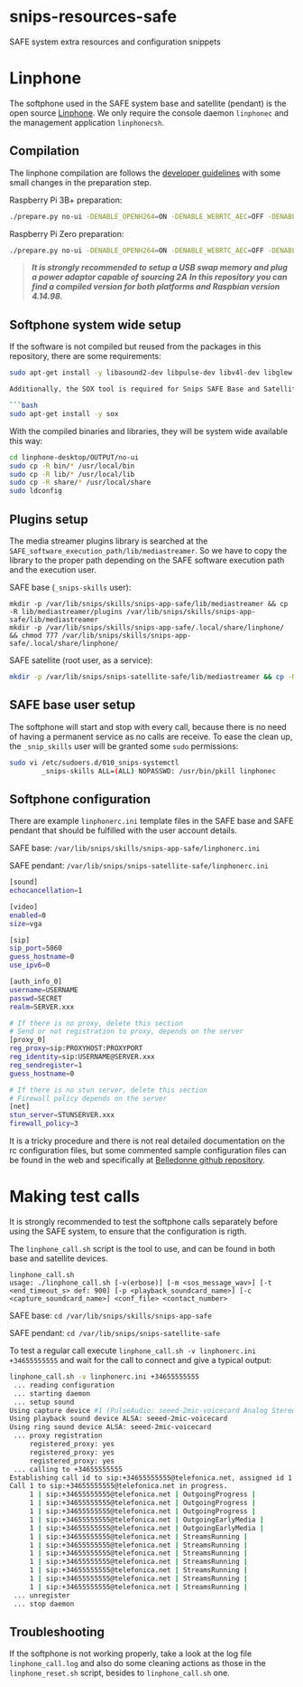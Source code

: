 # snips-resources-safe
SAFE system extra resources and configuration snippets

# Linphone

The softphone used in the SAFE system base and satellite (pendant) is the open source [Linphone](https://www.linphone.org/technical-corner/linphone). We only require the console daemon `linphonec` and the management application `linphonecsh`. 

## Compilation

The linphone compilation are follows the [developer guidelines](https://wiki.linphone.org/xwiki/wiki/public/view/Linphone/Linphone%20and%20Raspberry%20Pi/) with some small changes in the preparation step.

Raspberry Pi 3B+ preparation:

```bash
./prepare.py no-ui -DENABLE_OPENH264=ON -DENABLE_WEBRTC_AEC=OFF -DENABLE_UNIT_TESTS=OFF -DENABLE_MKV=OFF -DENABLE_FFMPEG=ON -DENABLE_CXX_WRAPPER=OFF -DENABLE_NON_FREE_CODECS=ON -DENABLE_VCARD=OFF -DENABLE_BV16=OFF -DENABLE_V4L=OFF -DENABLE_RELATIVE_PREFIX=YES
```

Raspberry Pi Zero preparation:

```bash
./prepare.py no-ui -DENABLE_OPENH264=ON -DENABLE_WEBRTC_AEC=OFF -DENABLE_UNIT_TESTS=OFF -DENABLE_MKV=OFF -DENABLE_FFMPEG=ON -DENABLE_CXX_WRAPPER=OFF -DENABLE_NON_FREE_CODECS=ON -DENABLE_VCARD=OFF -DENABLE_BV16=OFF -DENABLE_V4L=OFF -DENABLE_RELATIVE_PREFIX=YES -DENABLE_VPX=OFF
```

> ***It is strongly recommended to setup a USB swap memory and plug a power adaptor capable of sourcing 2A***
> ***In this repository you can find a compiled version for both platforms and Raspbian version 4.14.98.***

## Softphone system wide setup

If the software is not compiled but reused from the packages in this repository, there are some requirements:
```bash
sudo apt-get install -y libasound2-dev libpulse-dev libv4l-dev libglew-dev 

Additionally, the SOX tool is required for Snips SAFE Base and Satellite call scripts.

```bash
sudo apt-get install -y sox
```

With the compiled binaries and libraries, they will be system wide available this way:

```bash
cd linphone-desktop/OUTPUT/no-ui 
sudo cp -R bin/* /usr/local/bin
sudo cp -R lib/* /usr/local/lib
sudo cp -R share/* /usr/local/share
sudo ldconfig
```

## Plugins setup

The media streamer plugins library is searched at the `SAFE_software_execution_path/lib/mediastreamer`.
So we have to copy the library to the proper path depending on the SAFE software execution path and the execution user.

SAFE base (`_snips-skills` user):
```
mkdir -p /var/lib/snips/skills/snips-app-safe/lib/mediastreamer && cp -R lib/mediastreamer/plugins /var/lib/snips/skills/snips-app-safe/lib/mediastreamer
mkdir -p /var/lib/snips/skills/snips-app-safe/.local/share/linphone/ && chmod 777 /var/lib/snips/skills/snips-app-safe/.local/share/linphone/
```

SAFE satellite (root user, as a service):

```bash
mkdir -p /var/lib/snips/snips-satellite-safe/lib/mediastreamer && cp -R lib/mediastreamer/plugins /var/lib/snips/snips-satellite-safe/lib/mediastreamer
```

## SAFE base user setup

The softphone will start and stop with every call, because there  is no need of having a permanent service as no calls are receive. To ease the clean up, the `_snip_skills` user will be granted some `sudo` permissions:

```bash
sudo vi /etc/sudoers.d/010_snips-systemctl
		_snips-skills ALL=(ALL) NOPASSWD: /usr/bin/pkill linphonec
```

## Softphone configuration

There are example `linphonerc.ini` template files in the SAFE base and SAFE pendant that should be fulfilled with the user account details.

SAFE base:
`/var/lib/snips/skills/snips-app-safe/linphonerc.ini`

SAFE pendant:
`/var/lib/snips/snips-satellite-safe/linphonerc.ini`

```bash
[sound]
echocancellation=1

[video]
enabled=0
size=vga

[sip]
sip_port=5060
guess_hostname=0
use_ipv6=0

[auth_info_0]
username=USERNAME
passwd=SECRET
realm=SERVER.xxx

# If there is no proxy, delete this section
# Send or not registration to proxy, depends on the server
[proxy_0]
reg_proxy=sip:PROXYHOST:PROXYPORT
reg_identity=sip:USERNAME@SERVER.xxx
reg_sendregister=1
guess_hostname=0

# If there is no stun server, delete this section
# Firewall policy depends on the server
[net]
stun_server=STUNSERVER.xxx
firewall_policy=3
```

It is a tricky procedure and there is not real detailed documentation on the rc configuration files, but some commented sample configuration files can be found in the web and specifically at [Belledonne github repository](https://github.com/BelledonneCommunications/linphone/tree/master/tester/rcfiles).

# Making test calls 

It is strongly recommended to test the softphone calls separately before using the SAFE system, to ensure that the configuration is rigth.

The `linphone_call.sh` script is the tool to use, and can be found in both base and satellite devices.

```
linphone_call.sh 
usage: ./linphone_call.sh [-v(erbose)] [-m <sos_message_wav>] [-t <end_timeout_s> def: 900] [-p <playback_soundcard_name>] [-c <capture_soundcard_name>] <conf_file> <contact_number>
```

SAFE base:
`cd /var/lib/snips/skills/snips-app-safe`

SAFE pendant:
`cd /var/lib/snips/snips-satellite-safe`

To test a regular call execute `linphone_call.sh -v linphonerc.ini +34655555555` and wait for the call to connect and give a typical output:

```bash
linphone_call.sh -v linphonerc.ini +34655555555
 ... reading configuration
 ... starting daemon
 ... setup sound
Using capture device #1 (PulseAudio: seeed-2mic-voicecard Analog Stereo)
Using playback sound device ALSA: seeed-2mic-voicecard
Using ring sound device ALSA: seeed-2mic-voicecard
 ... proxy registration
     registered_proxy: yes
     registered_proxy: yes
     registered_proxy: yes
 ... calling to +34655555555
Establishing call id to sip:+34655555555@telefonica.net, assigned id 1
Call 1 to sip:+34655555555@telefonica.net in progress.
     1 | sip:+34655555555@telefonica.net | OutgoingProgress |
     1 | sip:+34655555555@telefonica.net | OutgoingProgress |
     1 | sip:+34655555555@telefonica.net | OutgoingProgress |
     1 | sip:+34655555555@telefonica.net | OutgoingEarlyMedia |
     1 | sip:+34655555555@telefonica.net | OutgoingEarlyMedia |
     1 | sip:+34655555555@telefonica.net | StreamsRunning |
     1 | sip:+34655555555@telefonica.net | StreamsRunning |
     1 | sip:+34655555555@telefonica.net | StreamsRunning |
     1 | sip:+34655555555@telefonica.net | StreamsRunning |
     1 | sip:+34655555555@telefonica.net | StreamsRunning |
     1 | sip:+34655555555@telefonica.net | StreamsRunning |
     1 | sip:+34655555555@telefonica.net | StreamsRunning |
 ... unregister
 ... stop daemon
```

## Troubleshooting

If the softphone is not working properly, take a look at the log file `linphone_call.log` and also do some cleaning actions as those in the `linphone_reset.sh` script, besides to `linphone_call.sh` one.
